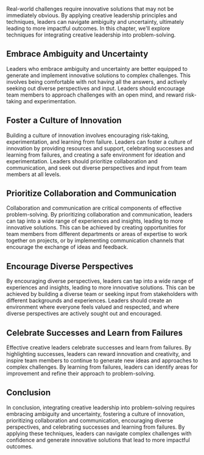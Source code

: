 
Real-world challenges require innovative solutions that may not be immediately obvious. By applying creative leadership principles and techniques, leaders can navigate ambiguity and uncertainty, ultimately leading to more impactful outcomes. In this chapter, we'll explore techniques for integrating creative leadership into problem-solving.

Embrace Ambiguity and Uncertainty
---------------------------------

Leaders who embrace ambiguity and uncertainty are better equipped to generate and implement innovative solutions to complex challenges. This involves being comfortable with not having all the answers, and actively seeking out diverse perspectives and input. Leaders should encourage team members to approach challenges with an open mind, and reward risk-taking and experimentation.

Foster a Culture of Innovation
------------------------------

Building a culture of innovation involves encouraging risk-taking, experimentation, and learning from failure. Leaders can foster a culture of innovation by providing resources and support, celebrating successes and learning from failures, and creating a safe environment for ideation and experimentation. Leaders should prioritize collaboration and communication, and seek out diverse perspectives and input from team members at all levels.

Prioritize Collaboration and Communication
------------------------------------------

Collaboration and communication are critical components of effective problem-solving. By prioritizing collaboration and communication, leaders can tap into a wide range of experiences and insights, leading to more innovative solutions. This can be achieved by creating opportunities for team members from different departments or areas of expertise to work together on projects, or by implementing communication channels that encourage the exchange of ideas and feedback.

Encourage Diverse Perspectives
------------------------------

By encouraging diverse perspectives, leaders can tap into a wide range of experiences and insights, leading to more innovative solutions. This can be achieved by building a diverse team or seeking input from stakeholders with different backgrounds and experiences. Leaders should create an environment where everyone feels valued and respected, and where diverse perspectives are actively sought out and encouraged.

Celebrate Successes and Learn from Failures
-------------------------------------------

Effective creative leaders celebrate successes and learn from failures. By highlighting successes, leaders can reward innovation and creativity, and inspire team members to continue to generate new ideas and approaches to complex challenges. By learning from failures, leaders can identify areas for improvement and refine their approach to problem-solving.

Conclusion
----------

In conclusion, integrating creative leadership into problem-solving requires embracing ambiguity and uncertainty, fostering a culture of innovation, prioritizing collaboration and communication, encouraging diverse perspectives, and celebrating successes and learning from failures. By applying these techniques, leaders can navigate complex challenges with confidence and generate innovative solutions that lead to more impactful outcomes.
